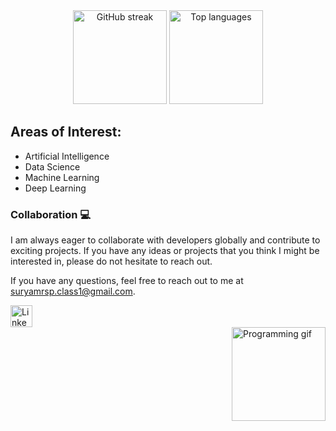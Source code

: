<div align="center">
  
  <img src="https://streak-stats.demolab.com?user=suryamr2002&locale=en&mode=daily&theme=dracula&hide_border=false&border_radius=5" height="150" alt="GitHub streak" />
  <img src="https://github-readme-stats.vercel.app/api/top-langs?username=suryamr2002&locale=en&hide_title=false&layout=compact&card_width=320&langs_count=5&theme=dracula&hide_border=false" height="150" alt="Top languages" />
</div>

<h2 align="left">Areas of Interest:</h2>

- Artificial Intelligence
- Data Science
- Machine Learning
- Deep Learning


<h3>Collaboration 💻</h3>

I am always eager to collaborate with developers globally and contribute to exciting projects. If you have any ideas or projects that you think I might be interested in, please do not hesitate to reach out.

If you have any questions, feel free to reach out to me at suryamrsp.class1@gmail.com.

<div align="left">
  <a href="https://www.linkedin.com/in/surya-m-r/" target="_blank">
    <img src="https://img.shields.io/static/v1?message=LinkedIn&logo=linkedin&label=&color=0077B5&logoColor=white&labelColor=&style=for-the-badge" height="35" alt="LinkedIn" />
  </a>
</div>

<img align="right" height="150" src="https://media.giphy.com/media/LaVp0AyqR5bGsC5Cbm/giphy.gif" alt="Programming gif" />


